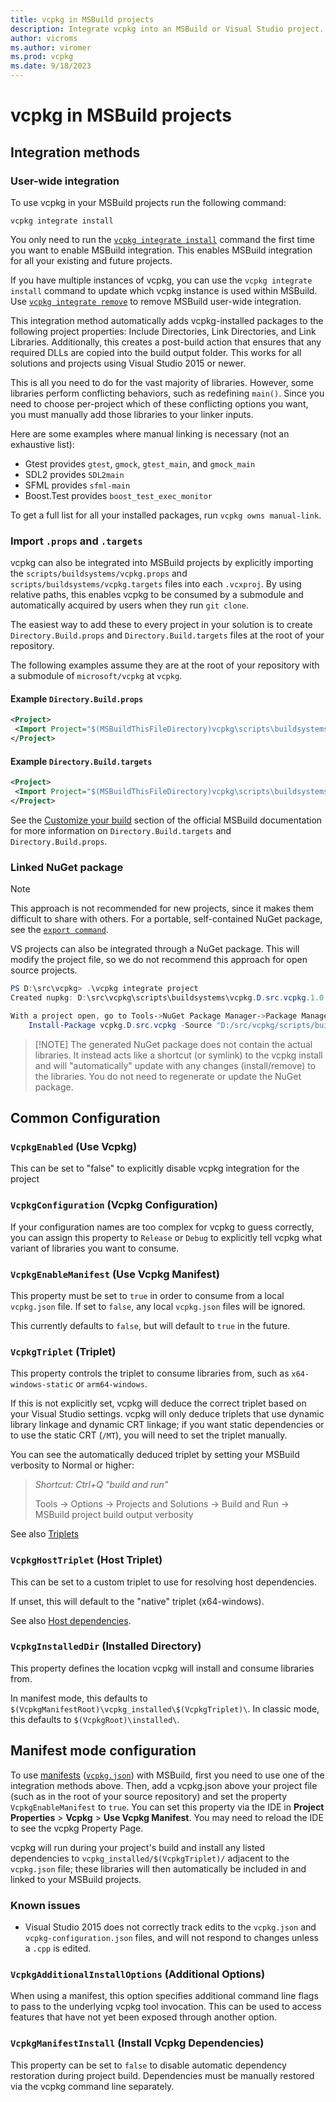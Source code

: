 ```yaml
---
title: vcpkg in MSBuild projects
description: Integrate vcpkg into an MSBuild or Visual Studio project.
author: vicroms
ms.author: viromer
ms.prod: vcpkg
ms.date: 9/18/2023
---
```

# vcpkg in MSBuild projects

## Integration methods

### User-wide integration

To use vcpkg in your MSBuild projects run the following command:

```Console
vcpkg integrate install
```

You only need to run the [`vcpkg integrate
install`](../../commands/integrate.md#vcpkg-integrate-install) command the first time you want to
enable MSBuild integration. This enables MSBuild integration for all your existing and future
projects.

If you have multiple instances of vcpkg, you can use the `vcpkg integrate install` command to update
which vcpkg instance is used within MSBuild. Use [`vcpkg integrate
remove`](../../commands/integrate.md#vcpkg-integrate-remove) to remove MSBuild user-wide
integration.

This integration method automatically adds vcpkg-installed packages to the following project
properties: Include Directories, Link Directories, and Link Libraries. Additionally, this creates a
post-build action that ensures that any required DLLs are copied into the build output folder. This
works for all solutions and projects using Visual Studio 2015 or newer.

This is all you need to do for the vast majority of libraries. However, some libraries perform
conflicting behaviors, such as redefining `main()`. Since you need to choose per-project which of
these conflicting options you want, you must manually add those libraries to your linker inputs.

Here are some examples where manual linking is necessary (not an exhaustive list):

- Gtest provides `gtest`, `gmock`, `gtest_main`, and `gmock_main`
- SDL2 provides `SDL2main`
- SFML provides `sfml-main`
- Boost.Test provides `boost_test_exec_monitor`

To get a full list for all your installed packages, run `vcpkg owns manual-link`.

### Import `.props` and `.targets`

vcpkg can also be integrated into MSBuild projects by explicitly importing the
`scripts/buildsystems/vcpkg.props` and `scripts/buildsystems/vcpkg.targets` files into each
`.vcxproj`. By using relative paths, this enables vcpkg to be consumed by a submodule and
automatically acquired by users when they run `git clone`.

The easiest way to add these to every project in your solution is to create `Directory.Build.props`
and `Directory.Build.targets` files at the root of your repository.

The following examples assume they are at the root of your repository with a submodule of
`microsoft/vcpkg` at `vcpkg`.

#### Example `Directory.Build.props`

```xml
<Project>
 <Import Project="$(MSBuildThisFileDirectory)vcpkg\scripts\buildsystems\msbuild\vcpkg.props" />
</Project>
```

#### Example `Directory.Build.targets`

```xml
<Project>
 <Import Project="$(MSBuildThisFileDirectory)vcpkg\scripts\buildsystems\msbuild\vcpkg.targets" />
</Project>
```

See the [Customize your
build](/visualstudio/msbuild/customize-your-build#directorybuildprops-and-directorybuildtargets)
section of the official MSBuild documentation for more information on `Directory.Build.targets` and
`Directory.Build.props`.

### Linked NuGet package

> [!NOTE] 
> This approach is not recommended for new projects, since it makes them difficult to share
> with others. For a portable, self-contained NuGet package, see the [`export
> command`](../../commands/export.md).

VS projects can also be integrated through a NuGet package. This will modify the project file, so we
do not recommend this approach for open source projects.

```powershell
PS D:\src\vcpkg> .\vcpkg integrate project
Created nupkg: D:\src\vcpkg\scripts\buildsystems\vcpkg.D.src.vcpkg.1.0.0.nupkg

With a project open, go to Tools->NuGet Package Manager->Package Manager Console and paste:
    Install-Package vcpkg.D.src.vcpkg -Source "D:/src/vcpkg/scripts/buildsystems"
```

> [!NOTE] The generated NuGet package does not contain the actual libraries. It instead acts like a
> shortcut (or symlink) to the vcpkg install and will "automatically" update with any changes
> (install/remove) to the libraries. You do not need to regenerate or update the NuGet package.

## Common Configuration

### `VcpkgEnabled` (Use Vcpkg)

This can be set to "false" to explicitly disable vcpkg integration for the project

### `VcpkgConfiguration` (Vcpkg Configuration)

If your configuration names are too complex for vcpkg to guess correctly, you can assign this
property to `Release` or `Debug` to explicitly tell vcpkg what variant of libraries you want to
consume.

### `VcpkgEnableManifest` (Use Vcpkg Manifest)

This property must be set to `true` in order to consume from a local `vcpkg.json` file. If set to
`false`, any local `vcpkg.json` files will be ignored.

This currently defaults to `false`, but will default to `true` in the future.

### <a name="vcpkgtriplet"></a> `VcpkgTriplet` (Triplet)

This property controls the triplet to consume libraries from, such as `x64-windows-static` or
`arm64-windows`.

If this is not explicitly set, vcpkg will deduce the correct triplet based on your Visual Studio
settings. vcpkg will only deduce triplets that use dynamic library linkage and dynamic CRT linkage;
if you want static dependencies or to use the static CRT (`/MT`), you will need to set the triplet
manually.

You can see the automatically deduced triplet by setting your MSBuild verbosity to Normal or higher:

> *Shortcut: Ctrl+Q "build and run"*
>
> Tools -> Options -> Projects and Solutions -> Build and Run -> MSBuild project build output
> verbosity

See also [Triplets](../triplets.md)

### <a name="vcpkghosttriplet"></a> `VcpkgHostTriplet` (Host Triplet)

This can be set to a custom triplet to use for resolving host dependencies.

If unset, this will default to the "native" triplet (x64-windows).

See also [Host dependencies](../host-dependencies.md).

### `VcpkgInstalledDir` (Installed Directory)

This property defines the location vcpkg will install and consume libraries from.

In manifest mode, this defaults to `$(VcpkgManifestRoot)\vcpkg_installed\$(VcpkgTriplet)\`. In
classic mode, this defaults to `$(VcpkgRoot)\installed\`.

## Manifest mode configuration

To use [manifests](../manifests.md) ([`vcpkg.json`](../../reference/vcpkg-json.md)) with MSBuild,
first you need to use one of the integration methods above. Then, add a vcpkg.json above your
project file (such as in the root of your source repository) and set the property
`VcpkgEnableManifest` to `true`. You can set this property via the IDE in **Project Properties** >
**Vcpkg** > **Use Vcpkg Manifest**. You may need to reload the IDE to see the vcpkg Property Page.

vcpkg will run during your project's build and install any listed dependencies to
`vcpkg_installed/$(VcpkgTriplet)/` adjacent to the `vcpkg.json` file; these libraries will then
automatically be included in and linked to your MSBuild projects.

### Known issues

- Visual Studio 2015 does not correctly track edits to the `vcpkg.json` and
  `vcpkg-configuration.json` files, and will not respond to changes unless a `.cpp` is edited.

### <a name="vcpkg-additional-install-options"></a> `VcpkgAdditionalInstallOptions` (Additional Options)

When using a manifest, this option specifies additional command line flags to pass to the underlying
vcpkg tool invocation. This can be used to access features that have not yet been exposed through
another option.

### `VcpkgManifestInstall` (Install Vcpkg Dependencies)

This property can be set to `false` to disable automatic dependency restoration during project
build. Dependencies must be manually restored via the vcpkg command line separately.
